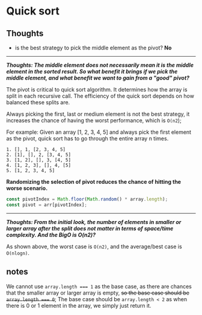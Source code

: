 # Quick sort

## Thoughts

- is the best strategy to pick the middle element as the pivot? 
  **No**
---

__*Thoughts: The middle element does not necessarily mean it is the middle element in the sorted result. So what benefit it brings if we pick the middle element, and what benefit we want to gain from a "good" pivot?*__

The pivot is critical to quick sort algorithm. It determines how the array is split in each recursive call. The efficiency of the quick sort depends on how balanced these splits are.

Always picking the first, last or medium element is not the best strategy, it increases the chance of having the worst performance, which is `O(n2`);

For example:
Given an array [1, 2, 3, 4, 5] and always pick the first element as the pivot, quick sort has to go through the entire array n times.

```
1. [], 1, [2, 3, 4, 5]
2. [1], [], 2, [3, 4, 5]
3. [1, 2], [], 3, [4, 5]
4. [1, 2, 3], [], 4, [5]
5. [1, 2, 3, 4, 5]
```

**Randomizing the selection of pivot reduces the chance of hitting the worse scenario.**
```typescript
const pivotIndex = Math.floor(Math.random() * array.length);
const pivot = arr[pivotIndex];
```

---

__*Thoughts: From the initial look, the number of elements in smaller or larger array after the split does not matter in terms of space/time complexity. And the BigO is O(n2)?*__

As shown above, the worst case is `O(n2)`, and the average/best case is `O(nlogn)`.

## notes

We cannot use `array.length === 1` as the base case, as there are chances that the smaller array or larger array is empty, ~~so the base case should be `array.length === 0`~~;
The base case should be `array.length < 2` as when there is 0 or 1 element in the array, we simply just return it.
